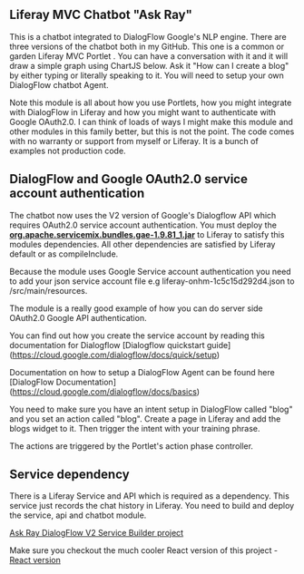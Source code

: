 ## Liferay MVC Chatbot  "Ask Ray"

This is a chatbot integrated to DialogFlow Google's NLP engine. There are three versions of the chatbot both in my GitHub. This one is a common or garden Liferay MVC Portlet . You can have a conversation with it and it will draw a simple graph using ChartJS below. Ask it "How can I create a blog" by either typing or literally speaking to it. You will need to setup your own DialogFlow chatbot Agent.

Note this module is all about how you use Portlets, how you might integrate with DialogFlow in Liferay and how you might want to authenticate with Google OAuth2.0. I can think of loads of ways 
I might make this module and other modules in this family better, but this is not the point. The code comes with no warranty or support from myself or Liferay. It is a bunch of examples not production code.

## DialogFlow and Google OAuth2.0 service account authentication

The chatbot now uses the V2 version of Google's Dialogflow API which requires OAuth2.0 service account authentication. You must deploy
the **[org.apache.servicemix.bundles.gae-1.9.81_1.jar](https://repo1.maven.org/maven2/org/apache/servicemix/bundles/org.apache.servicemix.bundles.gae/1.9.81_1/org.apache.servicemix.bundles.gae-1.9.81_1.jar)** to Liferay to satisfy this modules dependencies. All other dependencies are satisfied by Liferay
default or as compileInclude.

Because the module uses Google Service account authentication you need to add your json service account file e.g liferay-onhm-1c5c15d292d4.json to /src/main/resources.

The module is a really good example of how you can do server side OAuth2.0 Google API authentication.

You can find out how you create the service account by reading this documentation for Dialogflow [Dialogflow quickstart guide] (https://cloud.google.com/dialogflow/docs/quick/setup)

Documentation on how to setup a DialogFlow Agent can be found here [DialogFlow Documentation] (https://cloud.google.com/dialogflow/docs/basics)

You need to make sure you have an intent setup in DialogFlow called "blog" and you set an action called "blog". Create a page in Liferay and add the blogs widget to it. Then trigger the intent with your training phrase.

The actions are triggered by the Portlet's action phase controller.

## Service dependency

There is a Liferay Service and API which is required as a dependency. This service just records the chat history in Liferay. You need to build and deploy the service, api and chatbot module.

[Ask Ray DialogFlow V2 Service Builder project](https://github.com/kristianp335/ask-ray-liferay-chatbot-dialogflowv2-service)

Make sure you checkout the much cooler React version of this project - [React version](https://github.com/kristianp335/ask-ray-liferay-chatbot-diagflow-portlet-reactjs)

